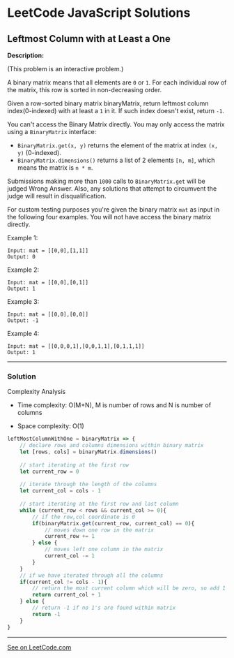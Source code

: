 # LeetCode JavaScript Solutions



## Leftmost Column with at Least a One



**Description:**

(This problem is an interactive problem.)

A binary matrix means that all elements are ```0``` or ```1```. For each individual row of the matrix, this row is sorted in non-decreasing order.

Given a row-sorted binary matrix binaryMatrix, return leftmost column index(0-indexed) with at least a ```1``` in it. If such index doesn't exist, return ```-1```.

You can't access the Binary Matrix directly.  You may only access the matrix using a ```BinaryMatrix``` interface:

- ```BinaryMatrix.get(x, y)``` returns the element of the matrix at index ```(x, y)``` (0-indexed).
- ```BinaryMatrix.dimensions()``` returns a list of 2 elements ```[n, m]```, which means the matrix is ```n * m```.

Submissions making more than ```1000``` calls to ```BinaryMatrix.get``` will be judged Wrong Answer.  Also, any solutions that attempt to circumvent the judge will result in disqualification.

For custom testing purposes you're given the binary matrix ```mat``` as input in the following four examples. You will not have access the binary matrix directly.

Example 1:
```
Input: mat = [[0,0],[1,1]]
Output: 0
```

Example 2:

```
Input: mat = [[0,0],[0,1]]
Output: 1
```

Example 3:
```
Input: mat = [[0,0],[0,0]]
Output: -1
```

Example 4:
```
Input: mat = [[0,0,0,1],[0,0,1,1],[0,1,1,1]]
Output: 1
```

---


### Solution
Complexity Analysis

- Time complexity: O(M+N), M is number of rows and N is number of columns

- Space complexity: O(1)


```JavaScript
leftMostColumnWithOne = binaryMatrix => {
    // declare rows and columns dimensions within binary matrix
    let [rows, cols] = binaryMatrix.dimensions() 
    
    // start iterating at the first row
    let current_row = 0 
    
    // iterate through the length of the columns
    let current_col = cols - 1
    
    // start iterating at the first row and last column
    while (current_row < rows && current_col >= 0){
        // if the row,col coordinate is 0
        if(binaryMatrix.get(current_row, current_col) == 0){
            // moves down one row in the matrix
            current_row += 1
        } else {
            // moves left one column in the matrix
            current_col -= 1
        }
    }
    // if we have iterated through all the columns
    if(current_col != cols - 1){
        // return the most current column which will be zero, so add 1
        return current_col + 1
    } else {
        // return -1 if no 1's are found within matrix
        return -1
    }
}

```


---


[See on LeetCode.com](https://leetcode.com/explore/featured/card/30-day-leetcoding-challenge/530/week-3/3306)
